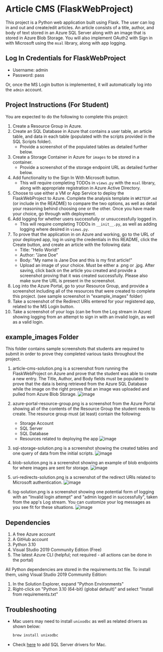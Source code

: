 # Article CMS (FlaskWebProject)

This project is a Python web application built using Flask. The user can log in and out and create/edit articles. An article consists of a title, author, and body of text stored in an Azure SQL Server along with an image that is stored in Azure Blob Storage. You will also implement OAuth2 with Sign in with Microsoft using the `msal` library, along with app logging.

## Log In Credentials for FlaskWebProject

- Username: admin
- Password: pass

Or, once the MS Login button is implemented, it will automatically log into the `admin` account.

## Project Instructions (For Student)

You are expected to do the following to complete this project:
1. Create a Resource Group in Azure.
2. Create an SQL Database in Azure that contains a user table, an article table, and data in each table (populated with the scripts provided in the SQL Scripts folder).
    - Provide a screenshot of the populated tables as detailed further below.
3. Create a Storage Container in Azure for `images` to be stored in a container.
    - Provide a screenshot of the storage endpoint URL as detailed further below.
4. Add functionality to the Sign In With Microsoft button. 
    - This will require completing TODOs in `views.py` with the `msal` library, along with appropriate registration in Azure Active Directory.
5. Choose to use either a VM or App Service to deploy the FlaskWebProject to Azure. Complete the analysis template in `WRITEUP.md` (or include in the README) to compare the two options, as well as detail your reasoning behind choosing one or the other. Once you have made your choice, go through with deployment.
6. Add logging for whether users successfully or unsuccessfully logged in.
    - This will require completing TODOs in `__init__.py`, as well as adding logging where desired in `views.py`.
7. To prove that the application in on Azure and working, go to the URL of your deployed app, log in using the credentials in this README, click the Create button, and create an article with the following data:
	- Title: "Hello World!"
	- Author: "Jane Doe"
	- Body: "My name is Jane Doe and this is my first article!"
	- Upload an image of your choice. Must be either a .png or .jpg.
   After saving, click back on the article you created and provide a screenshot proving that it was created successfully. Please also make sure the URL is present in the screenshot.
8. Log into the Azure Portal, go to your Resource Group, and provide a screenshot including all of the resources that were created to complete this project. (see sample screenshot in "example_images" folder)
9. Take a screenshot of the Redirect URIs entered for your registered app, related to the MS Login button.
10. Take a screenshot of your logs (can be from the Log stream in Azure) showing logging from an attempt to sign in with an invalid login, as well as a valid login.

## example_images Folder

This folder contains sample screenshots that students are required to submit in order to prove they completed various tasks throughout the project.

1. article-cms-solution.png is a screenshot from running the FlaskWebProject on Azure and prove that the student was able to create a new entry. The Title, Author, and Body fields must be populated to prove that the data is being retrieved from the Azure SQL Database while the image on the right proves that an image was uploaded and pulled from Azure Blob Storage.
   ![image](https://github.com/user-attachments/assets/20e7af63-c21f-454f-bc2d-e24136da7543)

2. azure-portal-resource-group.png is a screenshot from the Azure Portal showing all of the contents of the Resource Group the student needs to create. The resource group must (at least) contain the following:
	- Storage Account
	- SQL Server
	- SQL Database
	- Resources related to deploying the app
![image](https://github.com/user-attachments/assets/d3238271-67f5-41f2-acd4-8cf16fed6e0e)

3. sql-storage-solution.png is a screenshot showing the created tables and one query of data from the initial scripts.
   ![image](https://github.com/user-attachments/assets/d6865302-c516-4bc7-850a-b44bb04cedc9)

4. blob-solution.png is a screenshot showing an example of blob endpoints for where images are sent for storage.
   ![image](https://github.com/user-attachments/assets/e85f37d5-9e85-4fe7-b9db-24214abcc02a)

5. uri-redirects-solution.png is a screenshot of the redirect URIs related to Microsoft authentication.
   ![image](https://github.com/user-attachments/assets/db2127bb-80ea-439c-a9e1-d5a9c823d5b0)

6. log-solution.png is a screenshot showing one potential form of logging with an "Invalid login attempt" and "admin logged in successfully", taken from the app's Log stream. You can customize your log messages as you see fit for these situations.
   ![image](https://github.com/user-attachments/assets/cd514351-dbd6-4558-86d1-bb73c654c689)

## Dependencies

1. A free Azure account
2. A GitHub account
3. Python 3.10
4. Visual Studio 2019 Community Edition (Free)
5. The latest Azure CLI (helpful; not required - all actions can be done in the portal)

All Python dependencies are stored in the requirements.txt file. To install them, using Visual Studio 2019 Community Edition:
1. In the Solution Explorer, expand "Python Environments"
2. Right-click on "Python 3.10 (64-bit) (global default)" and select "Install from requirements.txt"

## Troubleshooting

- Mac users may need to install `unixodbc` as well as related drivers as shown below:
    ```bash
    brew install unixodbc
    ```
- Check [here](https://docs.microsoft.com/en-us/sql/connect/odbc/linux-mac/install-microsoft-odbc-driver-sql-server-macos?view=sql-server-ver15) to add SQL Server drivers for Mac.
